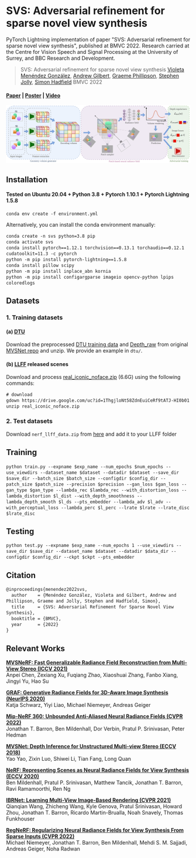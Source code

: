 # SVS: Adversarial refinement for sparse novel view synthesis
PyTorch Lightning implementation of paper "SVS: Adversarial refinement for sparse novel view synthesis", published at BMVC 2022. Research carried at the Centre for Vision Speech and Signal Processing at the University of Surrey, and BBC Research and Development.

> SVS: Adversarial refinement for sparse novel view synthesis
> [Violeta Menéndez González](https://github.com/violetamenendez), [Andrew Gilbert](https://www.andrewjohngilbert.co.uk/), [Graeme Phillipson](https://www.bbc.co.uk/rd/people/graeme-phillipson), [Stephen Jolly](https://www.bbc.co.uk/rd/people/s-jolly), [Simon Hadfield](http://personal.ee.surrey.ac.uk/Personal/S.Hadfield/biography.html)
> BMVC 2022
>

#### [Paper](https://arxiv.org/abs/2211.07301) | [Poster](http://personal.ee.surrey.ac.uk/Personal/S.Hadfield/posters/Menendez22b_poster.pdf) | [Video](http://personal.ee.surrey.ac.uk/Personal/S.Hadfield/videos/Menendez22b_video.mp4)

![Architecture](images/architecture.png)

## Installation

#### Tested on Ubuntu 20.04 + Python 3.8 + Pytorch 1.10.1 + Pytorch Lightning 1.5.8

```
conda env create -f environment.yml
```

Alternatively, you can install the conda environment manually:
```
conda create -n svs python=3.8 pip
conda activate svs
conda install pytorch==1.12.1 torchvision==0.13.1 torchaudio==0.12.1 cudatoolkit=11.3 -c pytorch
python -m pip install pytorch-lightning==1.5.8
conda install pillow scipy
python -m pip install inplace_abn kornia
python -m pip install configargparse imageio opencv-python lpips coloredlogs
```

## Datasets

### 1. Training datasets

#### (a) [**DTU**](https://roboimagedata.compute.dtu.dk/?page_id=36)
Download the preprocessed [DTU training data](https://drive.google.com/file/d/1eDjh-_bxKKnEuz5h-HXS7EDJn59clx6V/view)
and [Depth_raw](https://virutalbuy-public.oss-cn-hangzhou.aliyuncs.com/share/cascade-stereo/CasMVSNet/dtu_data/dtu_train_hr/Depths_raw.zip) from original [MVSNet repo](https://github.com/YoYo000/MVSNet)
and unzip. We provide an example in `dtu/`.

#### (b) [**LLFF**](https://bmild.github.io/llff/) released scenes
Download and process [real_iconic_noface.zip](https://drive.google.com/drive/folders/1M-_Fdn4ajDa0CS8-iqejv0fQQeuonpKF) (6.6G) using the following commands:
```angular2
# download
gdown https://drive.google.com/uc?id=1ThgjloNt58ZdnEuiCeRf9tATJ-HI0b01
unzip real_iconic_noface.zip
```

### 2. Test datasets
Download `nerf_llff_data.zip` from [here](https://drive.google.com/drive/folders/128yBriW1IG_3NJ5Rp7APSTZsJqdJdfc1) and add it to your LLFF folder

## Training
```
python train.py --expname $exp_name --num_epochs $num_epochs --use_viewdirs --dataset_name $dataset --datadir $dataset --save_dir $save_dir --batch_size $batch_size --configdir $config_dir --patch_size $patch_size --precision $precision --gan_loss $gan_loss --gan_type $gan_type --lambda_rec $lambda_rec --with_distortion_loss --lambda_distortion $l_dist --with_depth_smoothness --lambda_depth_smooth $l_ds --pts_embedder --lambda_adv $l_adv --with_perceptual_loss --lambda_perc $l_perc --lrate $lrate --lrate_disc $lrate_disc
```

## Testing
```
python test.py --expname $exp_name --num_epochs 1 --use_viewdirs --save_dir $save_dir --dataset_name $dataset --datadir $data_dir --configdir $config_dir --ckpt $ckpt --pts_embedder
```

## Citation
```
@inproceedings{menendez2022svs,
  author    = {Menéndez González, Violeta and Gilbert, Andrew and Phillipson, Graeme and Jolly, Stephen and Hadfield, Simon},
  title     = {SVS: Adversarial Refinement for Sparse Novel View Synthesis},
  booktitle = {BMVC},
  year      = {2022}
}

```

## Relevant Works
[**MVSNeRF: Fast Generalizable Radiance Field Reconstruction from Multi-View Stereo (ICCV 2021)**](https://arxiv.org/abs/2103.15595)<br>
Anpei Chen, Zexiang Xu, Fuqiang Zhao, Xiaoshuai Zhang, Fanbo Xiang, Jingyi Yu, Hao Su

[**GRAF: Generative Radiance Fields for 3D-Aware Image Synthesis (NeurIPS 2020)**](https://arxiv.org/abs/2007.02442)<br>
Katja Schwarz, Yiyi Liao, Michael Niemeyer, Andreas Geiger

[**Mip-NeRF 360: Unbounded Anti-Aliased Neural Radiance Fields (CVPR 2022)**](https://arxiv.org/abs/2111.12077)<br>
Jonathan T. Barron, Ben Mildenhall, Dor Verbin, Pratul P. Srinivasan, Peter Hedman

[**MVSNet: Depth Inference for Unstructured Multi-view Stereo (ECCV 2018)**](https://arxiv.org/abs/1804.02505)<br>
Yao Yao, Zixin Luo, Shiwei Li, Tian Fang, Long Quan

[**NeRF: Representing Scenes as Neural Radiance Fields for View Synthesis (ECCV 2020)**](http://www.matthewtancik.com/nerf)<br>
Ben Mildenhall, Pratul P. Srinivasan, Matthew Tancik, Jonathan T. Barron, Ravi Ramamoorthi, Ren Ng

[**IBRNet: Learning Multi-View Image-Based Rendering (CVPR 2021)**](https://ibrnet.github.io/)<br>
Qianqian Wang, Zhicheng Wang, Kyle Genova, Pratul Srinivasan, Howard Zhou, Jonathan T. Barron, Ricardo Martin-Brualla, Noah Snavely, Thomas Funkhouser

[**RegNeRF: Regularizing Neural Radiance Fields for View Synthesis From Sparse Inputs (CVPR 2022)**](https://arxiv.org/abs/2112.00724)<br>
Michael Niemeyer, Jonathan T. Barron, Ben Mildenhall, Mehdi S. M. Sajjadi, Andreas Geiger, Noha Radwan
